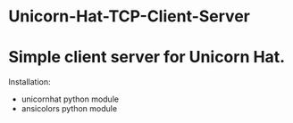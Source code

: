 # **Unicorn-Hat-TCP-Client-Server**

# Simple client server for Unicorn Hat.

Installation:

- unicornhat python module
- ansicolors python module
